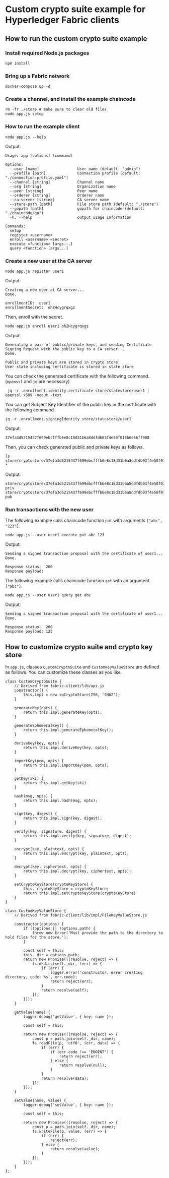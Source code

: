 # Custom crypto suite example for Hyperledger Fabric clients

## How to run the custom crypto suite example

### Install required Node.js packages

```
npm install
```

### Bring up a Fabric network

```
docker-compose up -d
```

### Create a channel, and install the example chaincode

```
rm -fr ./store # make sure to clear old files
node app.js setup
```

### How to run the example client

```
node app.js --help
```
Output:
```
Usage: app [options] [command]

Options:
  --user [name]                 User name (default: "admin")
  --profile [path]              Connection profile (default: "./connection-profile.yaml")
  --channel [string]            Channel name
  --org [string]                Organization name
  --peer [string]               Peer name
  --orderer [string]            Orderer name
  --ca-server [string]          CA server name
  --store-path [path]           File store path (default: "./store")
  --gopath [path]               gopath for chaincode (default: "./chaincode/go")
  -h, --help                    output usage information

Commands:
  setup
  register <username>
  enroll <username> <secret>
  execute <function> [args...]
  query <function> [args...]
```

### Create a new user at the CA server
```
node app.js register user1
```

Output:
```
Creating a new user at CA server...
Done.

enrollmentID:  user1
enrollmentSecret:  ohZHcygrqxgz
```
Then, enroll with the secret.
```
node app.js enroll user1 ohZHcygrqxgz
```
Output:
```
Generating a pair of public/private keys, and sending Certificate Signing Request with the public key to a CA server...
Done.

Public and private keys are stored in crypto store
User state including certificate is stored in state store
```

You can check the generated certificate with the following command. (`openssl` and `jq` are necessary)
```
 jq -r .enrollment.identity.certificate store/statestore/user1 | openssl x509 -noout -text
```

You can get Subject Key Identifier of the public key in the certificate with the following command.
```
jq -r .enrollment.signingIdentity store/statestore/user1
```
Output:
```
37efa3d5215437f699ebcfffb6e8c18d31b6a8ddfdb03f4e50f015b6e56ff908
```
Then, you can check generated public and private keys as follows.
```
ls store/cryptostore/37efa3d5215437f699ebcfffb6e8c18d31b6a8ddfdb03f4e50f015b6e56ff908-*
```
Output:
```
store/cryptostore/37efa3d5215437f699ebcfffb6e8c18d31b6a8ddfdb03f4e50f015b6e56ff908-priv
store/cryptostore/37efa3d5215437f699ebcfffb6e8c18d31b6a8ddfdb03f4e50f015b6e56ff908-pub
```

### Run transactions with the new user
The following example calls chaincode function `put` with arguments `["abc", "123"]`.
```
node app.js --user user1 execute put abc 123
```
Output:
```
Sending a signed transaction proposal with the certificate of user1...
Done.

Response status:  200
Response payload:
```

The following example calls chaincode function `get` with an argument `["abc"]`.
```
node app.js --user user1 query get abc
```
Output:
```
Sending a signed transaction proposal with the certificate of user1...
Done.

Response status:  200
Response payload: 123
```

## How to customize crypto suite and crypto key store

In `app.js`, classes `CustomCryptoSuite` and `CustomKeyValueStore` are defined as follows.
You can customize these classes as you like.

```
class CustomCryptoSuite {
    // Derived from fabric-client/lib/api.js
    constructor() {
        this.impl = new swCryptoStore(256, 'SHA2');
    }

    generateKey(opts) {
        return this.impl.generateKey(opts);
    }

    generateEphemeralKey() {
        return this.impl.generateEphemeralKey();
    }

    deriveKey(key, opts) {
        return this.impl.deriveKey(key, opts);
    }

    importKey(pem, opts) {
        return this.impl.importKey(pem, opts);
    }

    getKey(ski) {
        return this.impl.getKey(ski)
    }

    hash(msg, opts) {
        return this.impl.hash(msg, opts);
    }

    sign(key, digest) {
        return this.impl.sign(key, digest);
    }

    verify(key, signature, digest) {
        return this.impl.verify(key, signature, digest);
    }

    encrypt(key, plaintext, opts) {
        return this.impl.encrypt(key, plaintext, opts);
    }

    decrypt(key, ciphertext, opts) {
        return this.impl.decrypt(key, ciphertext, opts);
    }

    setCryptoKeyStore(cryptoKeyStore) {
        this._cryptoKeyStore = cryptoKeyStore;
        return this.impl.setCryptoKeyStore(cryptoKeyStore)
    }
}

class CustomKeyValueStore {
    // Derived from fabric-client/lib/impl/FileKeyValueStore.js

    constructor(options) {
        if (!options || !options.path) {
            throw new Error('Must provide the path to the directory to hold files for the store.');
        }

        const self = this;
        this._dir = options.path;
        return new Promise(((resolve, reject) => {
            fs.mkdirs(self._dir, (err) => {
                if (err) {
                    logger.error('constructor, error creating directory, code: %s', err.code);
                    return reject(err);
                }
                return resolve(self);
            });
        }));
    }

    getValue(name) {
        logger.debug('getValue', { key: name });

        const self = this;

        return new Promise(((resolve, reject) => {
            const p = path.join(self._dir, name);
            fs.readFile(p, 'utf8', (err, data) => {
                if (err) {
                    if (err.code !== 'ENOENT') {
                        return reject(err);
                    } else {
                        return resolve(null);
                    }
                }
                return resolve(data);
            });
        }));
    }

    setValue(name, value) {
        logger.debug('setValue', { key: name });

        const self = this;

        return new Promise(((resolve, reject) => {
            const p = path.join(self._dir, name);
            fs.writeFile(p, value, (err) => {
                if (err) {
                    reject(err);
                } else {
                    return resolve(value);
                }
            });
        }));
    }
};
```